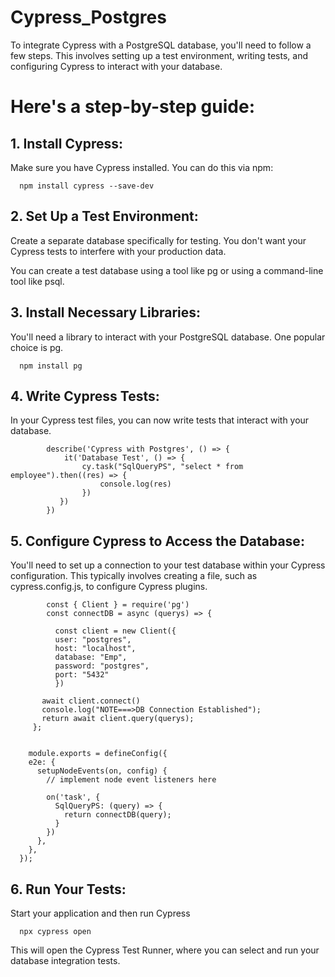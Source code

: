 # Cypress_Postgres

To integrate Cypress with a PostgreSQL database, you'll need to follow a few steps. This involves setting up a test environment, writing tests, and configuring Cypress to interact with your database.

# Here's a step-by-step guide:

## 1. Install Cypress:

Make sure you have Cypress installed. You can do this via npm:

      npm install cypress --save-dev
      
## 2. Set Up a Test Environment:

Create a separate database specifically for testing. You don't want your Cypress tests to interfere with your production data.

You can create a test database using a tool like pg or using a command-line tool like psql.

## 3. Install Necessary Libraries:

You'll need a library to interact with your PostgreSQL database. One popular choice is pg.

      npm install pg

## 4. Write Cypress Tests:

In your Cypress test files, you can now write tests that interact with your database. 

            describe('Cypress with Postgres', () => {
                it('Database Test', () => {
                    cy.task("SqlQueryPS", "select * from employee").then((res) => {
                        console.log(res)
                    })
               })
            })

## 5. Configure Cypress to Access the Database:

You'll need to set up a connection to your test database within your Cypress configuration. This typically involves creating a file, such as cypress.config.js, to configure Cypress plugins.

            const { Client } = require('pg')
            const connectDB = async (querys) => {

              const client = new Client({
              user: "postgres",
              host: "localhost",
              database: "Emp",
              password: "postgres",
              port: "5432"
              })

           await client.connect()
           console.log("NOTE===>DB Connection Established");
           return await client.query(querys);
         };


        module.exports = defineConfig({
        e2e: {
          setupNodeEvents(on, config) {
            // implement node event listeners here

            on('task', {
              SqlQueryPS: (query) => {
                return connectDB(query);
              }
            })
          },
        },
      });

## 6. Run Your Tests:

Start your application and then run Cypress

      npx cypress open

This will open the Cypress Test Runner, where you can select and run your database integration tests.
